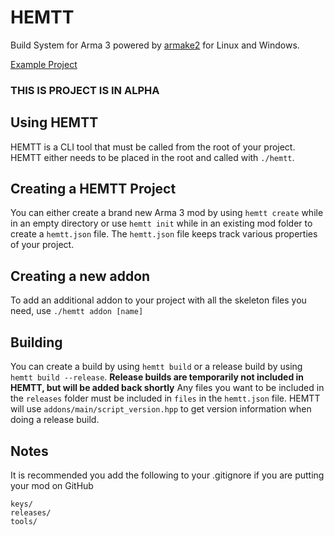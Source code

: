 # HEMTT
Build System for Arma 3 powered by [armake2](https://github.com/KoffeinFlummi/armake2) for Linux and Windows.

[Example Project](https://github.com/synixebrett/HEMTT-Example)

### THIS IS PROJECT IS IN ALPHA

## Using HEMTT
HEMTT is a CLI tool that must be called from the root of your project. HEMTT either needs to be placed in the root and called with `./hemtt`.

## Creating a HEMTT Project

You can either create a brand new Arma 3 mod by using `hemtt create` while in an empty directory or use `hemtt init` while in an existing mod folder to create a `hemtt.json` file.
The `hemtt.json` file keeps track various properties of your project.

## Creating a new addon

To add an additional addon to your project with all the skeleton files you need, use `./hemtt addon [name]`

## Building

You can create a build by using `hemtt build` or a release build by using `hemtt build --release`.
**Release builds are temporarily not included in HEMTT, but will be added back shortly**
Any files you want to be included in the `releases` folder must be included in `files` in the `hemtt.json` file.
HEMTT will use `addons/main/script_version.hpp` to get version information when doing a release build.

## Notes

It is recommended you add the following to your .gitignore if you are putting your mod on GitHub
```
keys/
releases/
tools/
```